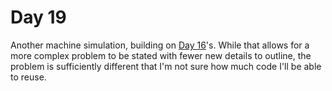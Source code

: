 # Day 19
Another machine simulation, building on [Day 16](../src/day16)'s. While that allows for a more complex problem to be stated with fewer new details to outline, the problem is sufficiently different that I'm not sure how much code I'll be able to reuse.
